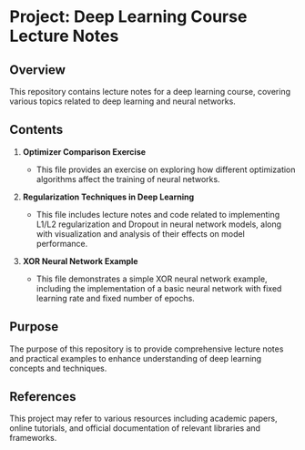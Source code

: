 
# Project: Deep Learning Course Lecture Notes

## Overview
This repository contains lecture notes for a deep learning course, covering various topics related to deep learning and neural networks.

## Contents
1. **Optimizer Comparison Exercise**
   - This file provides an exercise on exploring how different optimization algorithms affect the training of neural networks.

2. **Regularization Techniques in Deep Learning**
   - This file includes lecture notes and code related to implementing L1/L2 regularization and Dropout in neural network models, along with visualization and analysis of their effects on model performance.

3. **XOR Neural Network Example**
   - This file demonstrates a simple XOR neural network example, including the implementation of a basic neural network with fixed learning rate and fixed number of epochs.

## Purpose
The purpose of this repository is to provide comprehensive lecture notes and practical examples to enhance understanding of deep learning concepts and techniques.

## References
This project may refer to various resources including academic papers, online tutorials, and official documentation of relevant libraries and frameworks.



